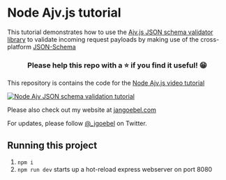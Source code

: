 # Node Ajv.js tutorial

This tutorial demonstrates how to use the [Ajv.js JSON schema validator library](https://ajv.js.org) to validate incoming request payloads by making use of the cross-platform [JSON-Schema](https://json-schema.org/)

<h3 align="center">Please help this repo with a ⭐️ if you find it useful! 😁</h3>

This repository is contains the code for the [Node Ajv.js video tutorial](https://www.youtube.com/watch?v=9Pc8LGN4uug)

[![Node Ajv JSON schema validation tutorial](images/ajv-json-schema-validation.png)](https://www.youtube.com/watch?v=9Pc8LGN4uug)

Please also check out my website at [jangoebel.com](https://jangoebel.com)

For updates, please follow [@_jgoebel](https://twitter.com/_jgoebel) on Twitter.

## Running this project

1. `npm i`
2. `npm run dev` starts up a hot-reload express webserver on port 8080
